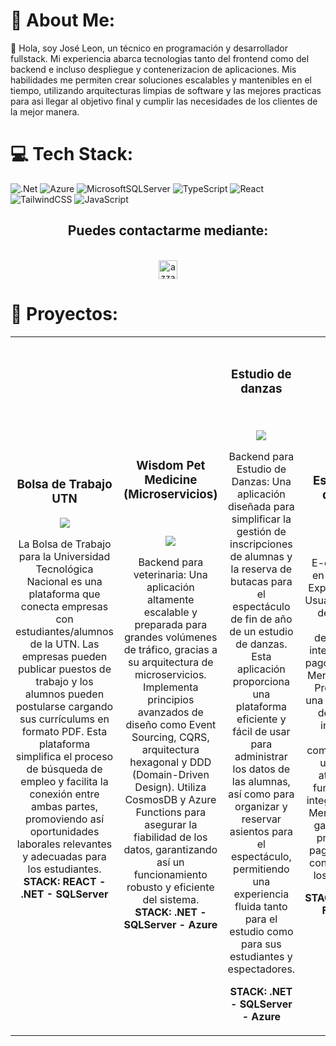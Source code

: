 # 💫 About Me:
🚀 Hola, soy José Leon, un técnico en programación y desarrollador fullstack. Mi experiencia abarca tecnologias tanto del frontend como del backend e incluso despliegue y contenerizacion de aplicaciones. Mis habilidades me permiten crear soluciones escalables y mantenibles en el tiempo, utilizando arquitecturas limpias de software y las mejores practicas para asi llegar al objetivo final y cumplir las necesidades de los clientes de la mejor manera.



# 💻 Tech Stack:
![.Net](https://img.shields.io/badge/.NET-5C2D91?style=for-the-badge&logo=.net&logoColor=white) ![Azure](https://img.shields.io/badge/azure-%230072C6.svg?style=for-the-badge&logo=microsoftazure&logoColor=white)
![MicrosoftSQLServer](https://img.shields.io/badge/Microsoft%20SQL%20Server-CC2927?style=for-the-badge&logo=microsoft%20sql%20server&logoColor=white) ![TypeScript](https://img.shields.io/badge/typescript-%23007ACC.svg?style=for-the-badge&logo=typescript&logoColor=white)
![React](https://img.shields.io/badge/react-%2320232a.svg?style=for-the-badge&logo=react&logoColor=%2361DAFB)
![TailwindCSS](https://img.shields.io/badge/tailwindcss-%2338B2AC.svg?style=for-the-badge&logo=tailwind-css&logoColor=white) ![JavaScript](https://img.shields.io/badge/javascript-%23323330.svg?style=for-the-badge&logo=javascript&logoColor=%23F7DF1E) 

  <h2 align="center">Puedes contactarme mediante:</h2>
    <p align="center">
      <br/>
      <a href="https://www.linkedin.com/in/joseleoncaceresmusso" target="blank"><img align="center"
         src="https://img.shields.io/badge/linkedin-%231DA1F2.svg?style=for-the-badge&logo=linkedin&logoColor=white"
         alt="azzar" height="30"/></a>
    </p>

# 📘 Proyectos:

<table>
<tr>
<td width="50%">
<h3 align="center">Bolsa de Trabajo UTN</h3>
<div align="center">
<p>
<a href="[https://github.com/ArisGuimera/Android-Expert-Intermedio](https://github.com/joseleonn/Bolsa-de-Trabajo-UTN.git)" target="_blank">
<img src="https://img.shields.io/badge/CÓDIGO-ff9?style=for-the-badge&logo=github&logoColor=black">
</a>
</p>
<p>La Bolsa de Trabajo para la Universidad Tecnológica Nacional es una plataforma que conecta empresas con estudiantes/alumnos de la UTN. Las empresas pueden publicar puestos de trabajo y los alumnos pueden postularse cargando sus currículums en formato PDF. Esta plataforma simplifica el proceso de búsqueda de empleo y facilita la conexión entre ambas partes, promoviendo así oportunidades laborales relevantes y adecuadas para los estudiantes.
<strong>STACK: REACT - .NET - SQLServer </strong>
</p>
</div>
                                                                                      
</td>       

<td width="50%">
               <br>
<h3 align="center">Wisdom Pet Medicine (Microservicios)</h3>
<div align="center">                                       
<br>
<p>
<a href="https://github.com/joseleonn/WisdomPetMedicine-Microservices.git" target="_blank">
<img src="https://img.shields.io/badge/C%C3%93DIGO-80ffaa?style=for-the-badge&logo=github&logoColor=black">
</a>
</p>
</p>Backend para veterinaria: Una aplicación altamente escalable y preparada para grandes volúmenes de tráfico, gracias a su arquitectura de microservicios. Implementa principios avanzados de diseño como Event Sourcing, CQRS, arquitectura hexagonal y DDD (Domain-Driven Design). Utiliza CosmosDB y Azure Functions para asegurar la fiabilidad de los datos, garantizando así un funcionamiento robusto y eficiente del sistema.
<strong>STACK: .NET - SQLServer - Azure </strong>

</p>
</div>
</td>  


<td width="50%">
               <br>
<h3 align="center">Estudio de danzas</h3>
<div align="center">                                       
<br>
<p>
<a href="https://github.com/joseleonn/Backend_EstudioDeDanzas.git" target="_blank">
<img src="https://img.shields.io/badge/C%C3%93DIGO-80ffaa?style=for-the-badge&logo=github&logoColor=black">
</a>
</p>
Backend para Estudio de Danzas: Una aplicación diseñada para simplificar la gestión de inscripciones de alumnas y la reserva de butacas para el espectáculo de fin de año de un estudio de danzas. Esta aplicación proporciona una plataforma eficiente y fácil de usar para administrar los datos de las alumnas, así como para organizar y reservar asientos para el espectáculo, permitiendo una experiencia fluida tanto para el estudio como para sus estudiantes y espectadores.
</p>
<strong>STACK: .NET - SQLServer - Azure </strong>

</p>
</div>
</td> 


<td width="50%">
               <br>
<h3 align="center">Estudio de danzas</h3>
<div align="center">                                       
<br>
<p>
<a href="https://github.com/joseleonn/Ecommerce_Firebase.git" target="_blank">
<img src="https://img.shields.io/badge/C%C3%93DIGO-80ffaa?style=for-the-badge&logo=github&logoColor=black">
</a>
</p>
E-commerce en React con Experiencia de Usuario/Interfaz de Usuario (UX/UI) destacada y integración de pagos mediante Mercado Pago. Proporciona una experiencia de compra intuitiva y fluida, combinada con un diseño atractivo y funcional. La integración con Mercado Pago garantiza un proceso de pago seguro y confiable para los usuarios.
</p>
<strong>STACK: React - Firebase </strong>

</p>
</div>
</td> 
</table> 
</div>

